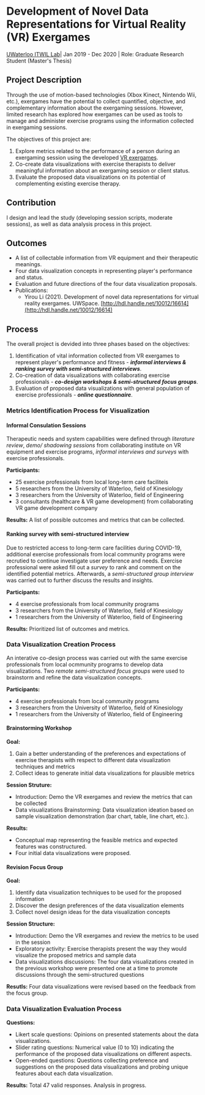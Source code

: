 # Development of Novel Data Representations for Virtual Reality (VR) Exergames
[UWaterloo ITWIL Lab](https://uwaterloo.ca/intelligent-technologies-wellness-independent-living/)| Jan 2019 - Dec 2020 | Role: Graduate Research Student (Master's Thesis)

## Project Description

Through the use of motion-based technologies (Xbox Kinect, Nintendo Wii, etc.), exergames have the potential to collect quantified, objective, and complementary information about the exergaming sessions. However, limited research has explored how exergames can be used as tools to manage and administer exercise programs using the information collected in exergaming sessions. 

The objectives of this project are:
1. Explore metrics related to the performance of a person during an exergaming session using the developed [VR exergames](/research/vr).
2. Co-create data visualizations with exercise therapists to deliver meaningful information about an exergaming session or client status.
3. Evaluate the proposed data visualizations on its potential of complementing existing exercise therapy.

## Contribution
I design and lead the study (developing session scripts, moderate sessions), as well as data analysis process in this project.


## Outcomes
* A list of collectable information from VR equipment and their therapeutic meanings.
* Four data visualization concepts in representing player's performance and status.
* Evaluation and future directions of the four data visualization proposals.
* Publications:
	* Yirou Li (2021). Development of novel data representations for virtual reality exergames. UWSpace. [http://hdl.handle.net/10012/16614](http://hdl.handle.net/10012/16614)


## Process
The overall project is devided into three phases based on the objectives:
1. Identification of vital information collected from VR exergames to represent player's performance and fitness - _**informal interviews & ranking survey with semi-structured interviews**_.
2. Co-creation of data visualizations with collaborating exercise professionals - _**co-design workshops & semi-structured focus groups**_.
3. Evaluation of proposed data visualizations with general population of exercise professionals - _**online questionnaire**_.


### Metrics Identification Process for Visualization
#### Informal Consulation Sessions
Therapeutic needs and system capabilities were defined through _literature review_, _demo/ shadowing sessions_ from collaborating institute on VR equipment and exercise programs, _informal interviews and surveys_ with exercise professionals.

**Participants:**
* 25 exercise professionals from local long-term care faciliteis
* 5 researchers from the University of Waterloo, field of Kinesiology
* 3 researchers from the University of Waterloo, field of Engineering
* 3 consultants (healthcare & VR game development) from collaborating VR game development company

**Results:**
A list of possible outcomes and metrics that can be collected.

#### Ranking survey with semi-structured interview
Due to restricted access to long-term care facilities during COVID-19, additional exercise professionals from local community programs were recrutied to continue investigate user preference and needs. Exercise professional were asked fill out a _survey_ to rank and comment on the identified potential metrics. Afterwards, a _semi-structured group interview_ was carried out to further discuss the results and insights.

**Participants:**
* 4 exercise professionals from local community programs
* 3 researchers from the University of Waterloo, field of Kinesiology
* 1 researchers from the University of Waterloo, field of Engineering

**Results:**
Prioritized list of outcomes and metrics.

### Data Visualization Creation Process
An interative co-design process was carried out with the same exercise professionals from local ocmmunity programs to develop data visualizations. Two _remote semi-structured focus groups_ were used to brainstorm and refine the data visualization concepts.

**Participants:**
* 4 exercise professionals from local community programs
* 3 researchers from the University of Waterloo, field of Kinesiology
* 1 researchers from the University of Waterloo, field of Engineering

#### Brainstorming Workshop
**Goal:**
1. Gain a better understanding of the preferences and expectations of exercise therapists with respect to different data visualization techniques and metrics
2. Collect ideas to generate initial data visualizations for plausible metrics

**Session Struture:**
- Introduction: Demo the VR exergames and review the metrics that can be collected 
- Data visualizations Brainstorming: Data visualization ideation based on sample visualization demonstration (bar chart, table, line chart, etc.).

**Results:**
- Conceptual map representing the feasible metrics and expected features was constructured.
- Four initial data visualizations were proposed.

#### Revision Focus Group
**Goal:**
1. Identify data visualization techniques to be used for the proposed information
2. Discover the design preferences of the data visualization elements
3. Collect novel design ideas for the data visualization concepts

**Session Structure:**
- Introduction: Demo the VR exergames and review the metrics to be used in the session 
- Exploratory activity: Exercise therapists present the way they would visualize the proposed metrics and sample data
- Data visualizations discussions: The four data visualizations created in the previous workshop were presented one at a time to promote discussions through the semi-structured questions 

**Resutls:**
Four data visualizations were revised based on the feedback from the focus group.


### Data Visualization Evaluation Process
**Questions:**
- Likert scale questions: Opinions on presented statements about the data visualizations.
- Slider rating questions: Numerical value (0 to 10) indicating the performance of the proposed data visualizations on different aspects.
- Open-ended questions: Questions collecting preference and suggestions on the proposed data visualizations and probing unique features about each data visualization.

**Results:**
Total 47 valid responses. Analysis in progress.

